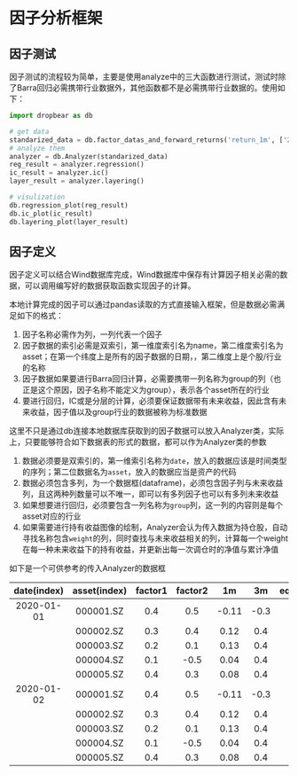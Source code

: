 # 因子分析框架

## 因子测试

因子测试的流程较为简单，主要是使用analyze中的三大函数进行测试，测试时除了Barra回归必需携带行业数据外，其他函数都不是必需携带行业数据的。使用如下：

```python
import dropbear as db

# get data
standarized_data = db.factor_datas_and_forward_returns('return_1m', ['2022-01-04', '2022-01-05'], forward_period=20)
# analyze them
analyzer = db.Analyzer(standarized_data)
reg_result = analyzer.regression()
ic_result = analyzer.ic()
layer_result = analyzer.layering()

# visulization
db.regression_plot(reg_result)
db.ic_plot(ic_result)
db.layering_plot(layer_result)
```

## 因子定义

因子定义可以结合Wind数据库完成，Wind数据库中保存有计算因子相关必需的数据，可以调用编写好的数据获取函数实现因子的计算。

本地计算完成的因子可以通过pandas读取的方式直接输入框架，但是数据必需满足如下的格式：

1. 因子名称必需作为列，一列代表一个因子
2. 因子数据的索引必需是双索引，第一维度索引名为name，第二维度索引名为asset；在第一个纬度上是所有的因子数据的日期，，第二维度上是个股/行业的名称
3. 因子数据如果要进行Barra回归计算，必需要携带一列名称为group的列（也正是这个原因，因子名称不能定义为group），表示各个asset所在的行业
4. 要进行回归，IC或是分层的计算，必须要保证数据带有未来收益，因此含有未来收益，因子值以及group行业的数据被称为标准数据

这里不只是通过db连接本地数据库获取到的因子数据可以放入Analyzer类，实际上，只要能够符合如下数据表的形式的数据，都可以作为Analyzer类的参数

1. 数据必须要是双索引的，第一维索引名称为`date`，放入的数据应该是时间类型的序列；第二位数据名为`asset`，放入的数据应当是资产的代码
2. 数据必须包含多列，为一个数据框(dataframe)，必须包含因子列与未来收益列，且这两种列数量可以不唯一，即可以有多列因子也可以有多列未来收益
3. 如果想要进行回归，必须要包含一列名称为`group`列，这一列的内容则是每个asset对应的行业
4. 如果需要进行持有收益图像的绘制，Analyzer会认为传入数据为持仓股，自动寻找名称包含`weight`的列，同时查找与未来收益相关的列，计算每一个weight在每一种未来收益下的持有收益，并更新出每一次调仓时的净值与累计净值

如下是一个可供参考的传入Analyzer的数据框

| date(index) | asset(index) | factor1 | factor2 | 1m | 3m | equal_weight | market_value_weight |
| :---: | :---: | :---: | :---: | :---: | :---: | :---: | :---: |
| 2020-01-01 | 000001.SZ | 0.4 | 0.5 | -0.11 | -0.3 | 0.10 | 0.14 |
|  | 000002.SZ | 0.3 | 0.4 | 0.12 | 0.4 | 0.10 | 0.13 |
|  | 000003.SZ | 0.2 | 0.1 | 0.13 | 0.4 | 0.10 | 0.12 |
|  | 000004.SZ | 0.1 | -0.5 | 0.04 | 0.4 | 0.10 | 0.11 |
|  | 000005.SZ | 0.4 | 0.3 | 0.08 | 0.4 | 0.10 | 0.10 |
| 2020-01-02 | 000001.SZ | 0.4 | 0.5 | -0.11 | -0.3 | 0.10 | 0.14 |
|  | 000002.SZ | 0.3 | 0.4 | 0.12 | 0.4 | 0.10 | 0.13 |
|  | 000003.SZ | 0.2 | 0.1 | 0.13 | 0.4 | 0.10 | 0.12 |
|  | 000004.SZ | 0.1 | -0.5 | 0.04 | 0.4 | 0.10 | 0.11 |
|  | 000005.SZ | 0.4 | 0.3 | 0.08 | 0.4 | 0.10 | 0.10 |

